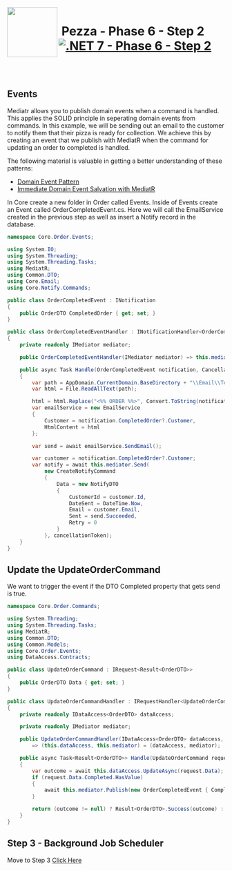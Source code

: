 <img align="left" width="116" height="116" src="../pezza-logo.png" />

# &nbsp;**Pezza - Phase 6 - Step 2** [![.NET 7 - Phase 6 - Step 2](https://github.com/entelect-incubator/.NET/actions/workflows/dotnet-phase6-step2.yml/badge.svg)](https://github.com/entelect-incubator/.NET/actions/workflows/dotnet-phase6-step2.yml)

<br/><br/>

## **Events**

Mediatr allows you to publish domain events when a command is handled. This applies the SOLID principle in seperating domain events from commands. In this example, we will be sending out an email to the customer to notify them that their pizza is ready for collection. We achieve this by creating an event that we publish with MediatR when the command for updating an order to completed is handled.

The following material is valuable in getting a better understanding of these patterns:
- [Domain Event Pattern](https://microservices.io/patterns/data/domain-event.html)
- [Immediate Domain Event Salvation with MediatR](https://ardalis.com/immediate-domain-event-salvation-with-mediatr/)

In Core create a new folder in Order called Events. Inside of Events create an Event called OrderCompletedEvent.cs. Here we will call the EmailService created in the previous step as well as insert a Notify record in the database.

```cs
namespace Core.Order.Events;

using System.IO;
using System.Threading;
using System.Threading.Tasks;
using MediatR;
using Common.DTO;
using Core.Email;
using Core.Notify.Commands;

public class OrderCompletedEvent : INotification
{
    public OrderDTO CompletedOrder { get; set; }
}

public class OrderCompletedEventHandler : INotificationHandler<OrderCompletedEvent>
{
    private readonly IMediator mediator;

    public OrderCompletedEventHandler(IMediator mediator) => this.mediator = mediator;

    public async Task Handle(OrderCompletedEvent notification, CancellationToken cancellationToken)
    {
        var path = AppDomain.CurrentDomain.BaseDirectory + "\\Email\\Templates\\OrderCompleted.html";
        var html = File.ReadAllText(path);

        html = html.Replace("<%% ORDER %%>", Convert.ToString(notification.CompletedOrder.Id));
        var emailService = new EmailService
        {
            Customer = notification.CompletedOrder?.Customer,
            HtmlContent = html
        };

        var send = await emailService.SendEmail();

        var customer = notification.CompletedOrder?.Customer;
        var notify = await this.mediator.Send(
            new CreateNotifyCommand
            {
                Data = new NotifyDTO
                {
                    CustomerId = customer.Id,
                    DateSent = DateTime.Now,
                    Email = customer.Email,
                    Sent = send.Succeeded,
                    Retry = 0
                }
            }, cancellationToken);
    }
}
```

## **Update the UpdateOrderCommand**

We want to trigger the event if the DTO Completed property that gets send is true.

```cs
namespace Core.Order.Commands;

using System.Threading;
using System.Threading.Tasks;
using MediatR;
using Common.DTO;
using Common.Models;
using Core.Order.Events;
using DataAccess.Contracts;

public class UpdateOrderCommand : IRequest<Result<OrderDTO>>
{
    public OrderDTO Data { get; set; }
}

public class UpdateOrderCommandHandler : IRequestHandler<UpdateOrderCommand, Result<OrderDTO>>
{
    private readonly IDataAccess<OrderDTO> dataAccess;

    private readonly IMediator mediator;

    public UpdateOrderCommandHandler(IDataAccess<OrderDTO> dataAccess, IMediator mediator)
        => (this.dataAccess, this.mediator) = (dataAccess, mediator);

    public async Task<Result<OrderDTO>> Handle(UpdateOrderCommand request, CancellationToken cancellationToken)
    {
        var outcome = await this.dataAccess.UpdateAsync(request.Data);
        if (request.Data.Completed.HasValue)
        {
            await this.mediator.Publish(new OrderCompletedEvent { CompletedOrder = outcome }, cancellationToken);
        }

        return (outcome != null) ? Result<OrderDTO>.Success(outcome) : Result<OrderDTO>.Failure("Error updating a Order");
    }
}
```

## **Step 3 - Background Job Scheduler**

Move to Step 3
[Click Here](https://github.com/entelect-incubator/.NET/tree/master/Phase%206/Step%203)